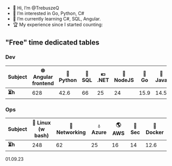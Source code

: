 - 👋 Hi, I’m @TrebuszeQ
- 👀 I’m interested in Go, Python, C#
- 🌱 I’m currently learning C#, SQL, Angular.
- 🏆 My experience since I started counting:

<h2>"Free" time dedicated tables</h2>
<h3>Dev</h3>
<table class="darkTable">
<thead>
  <tr>
    <th>Subject</th>
    <th>🌐 Angular frontend</th>
    <th>🐍 Python</th>
    <th>📓 SQL</th>
    <th>💶 .NET</th>
    <th>🌱 NodeJS</th>
    <th>🐹 Go</th>
    <th>🌋 Java</th>
  </tr>
</thead>
<tbody>
  <tr>
    <td><strong>⏳h </strong></td>
    <td>628</td>
    <td>42.6</td>
    <td>66</td>
    <td>25</td>
    <td>24</td>
    <td>15.9 </td>
    <td>14.5</td>
  </tr>
</tbody>
</table>
<h3>Ops</h3>
<table class="darkTable">
<thead>
  <tr>
    <th>Subject</th>
    <th>🐧 Linux (w bash)</th>
    <th>🌉 Networking</th>
    <th>💧 Azure</th>
    <th>🌎 AWS</th>
    <th>🚓 Sec</th>
    <th>🐳 Docker</th>
  </tr>
</thead>
<tbody>
  <tr>
    <td><strong>⏳h </strong></td>
    <td>248</td>
    <td>62</td>
    <td>25</td>
    <td>16</td>
    <td>14</td>
    <td>12.6</td>
  </tr>
</tbody>
</table>
01.09.23

<!---
TrebuszeQ/TrebuszeQ is a ✨ special ✨ repository because its `README.md` (this file) appears on your GitHub profile.
You can click the Preview link to take a look at your changes.
- 💞️ I’m looking to collaborate on ...
- 📫 How to reach me ...
--->
